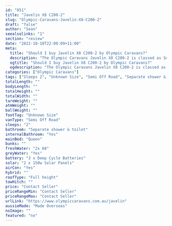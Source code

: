 ```yaml
---
id: "851"
title: "Javelin X8 C200-2"
slug: "Olympic-Caravans-Javelin-X8-C200-2"
draft: "false"
author: "Sean"
seealsolinks: "1"
section: "review"
date: "2022-10-10T22:00:09+11:00"
meta:
  title: "Should I buy Javelin X8 C200-2 by Olympic Caravans?"
  description: "The Olympic Caravans Javelin X8 C200-2 is classed as Semi Off Road, and sleeps 2 people. It is Made Overseas and comes in at Unknown Size. It generally has Separate shower & toilet."
  ogtitle: "Should I buy Javelin X8 C200-2 by Olympic Caravans?"
  ogdescription: "The Olympic Caravans Javelin X8 C200-2 is classed as Semi Off Road, and sleeps 2 people. It is Made Overseas and comes in at Unknown Size. It generally has Separate shower & toilet."
categories: ["Olympic Caravans"]
tags: ["Sleeps 2", "Unknown Size", "Semi Off Road", "Separate shower & toilet", "Full height", "Price Unknown", "Made Overseas"]
totalLength: ""
bodyLength: ""
totalHeight: ""
totalWidth: ""
tareWeight: ""
atmWeight: ""
ballWeight: ""
footTag: "Unknown Size"
vanType: "Semi Off Road"
sleeps: "2"
bathroom: "Separate shower & toilet"
internalBathroom: "Yes"
mainBed: "Queen"
bunks: ""
freshWater: "2x 68"
greyWater: "Yes"
battery: "3 x Deep Cycle Batteries"
solar: "2 x 150w Solar Panels"
airCon: "Yes"
hybrid: ""
roofType: "Full height"
towHitch: ""
price: "Contact Seller"
priceRangeMin: "Contact Seller"
priceRangeMax: "Contact Seller"
urlLink: "https://www.olympiccaravans.com.au/javelin"
aussieMade: "Made Overseas"
noImage: ""
featured: "no"
---
```

